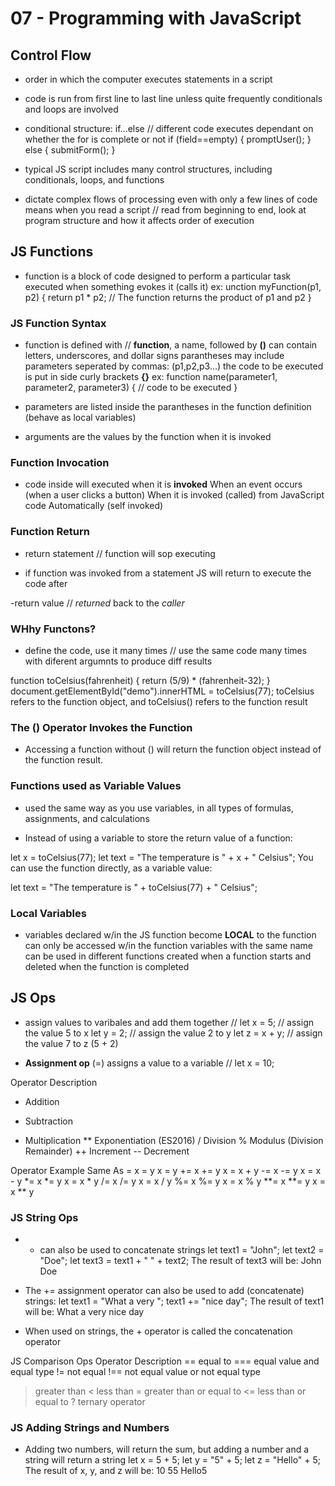 # 07 - Programming with JavaScript

## Control Flow

- order  in which the computer executes statements in a script

- code is run from first line to last line unless
    quite frequently conditionals and loops are involved

- conditional structure: if...else // different code executes dependant on whether the for is complete or not
    if (field==empty) {
    promptUser();
} else {
    submitForm();
}

- typical JS  script includes many control structures, including conditionals, loops, and functions

- dictate complex flows of processing even with only a few lines of code
    means when you read a script // read from beginning to end, look at program structure and how it affects order of execution

## JS Functions

- function is a block of code designed to perform a particular task
    executed when something evokes it (calls it)
    ex: unction myFunction(p1, p2) {
  return p1 * p2;   // The function returns the product of p1 and p2
}

### JS Function Syntax

- function is defined with // **function**, a name, followed by **()**
    can contain letters, underscores, and dollar signs
    parantheses may include parameters seperated by commas: (p1,p2,p3...)
    the code to be executed is put in side curly brackets **{}**
    ex: function name(parameter1, parameter2, parameter3) {
  // code to be executed
}

- parameters are listed inside the parantheses in the function definition (behave as local variables)

- arguments are the values by the function when it is invoked

### Function Invocation

- code inside will executed when it is **invoked** 
    When an event occurs (when a user clicks a button)
    When it is invoked (called) from JavaScript code
    Automatically (self invoked)

### Function Return

- return statement // function will sop executing

- if function was invoked from a statement JS will return to execute the code after

-return value // _returned_ back to the _caller_

### WHhy Functons?

- define the code, use it many times // use the same code many times with diferent argumnts to produce diff results

function toCelsius(fahrenheit) {
  return (5/9) * (fahrenheit-32);
}
document.getElementById("demo").innerHTML = toCelsius(77);
    toCelsius refers to the function object, and toCelsius() refers to the function result

### The () Operator Invokes the Function

- Accessing a function without () will return the function object instead of the function result.

### Functions used as Variable Values

- used the same way as you use variables, in all types of formulas, assignments, and calculations

- Instead of using a variable to store the return value of a function:

let x = toCelsius(77);
let text = "The temperature is " + x + " Celsius";
You can use the function directly, as a variable value:

let text = "The temperature is " + toCelsius(77) + " Celsius";

### Local Variables

- variables declared w/in the JS function become **LOCAL** to the function
    can only be accessed w/in the function
    variables with the same name can be used in different functions
    created when a function starts and deleted when the function is completed

## JS Ops

- assign values to varibales and add them together // 
    let x = 5;         // assign the value 5 to x
    let y = 2;         // assign the value 2 to y
    let z = x + y;     // assign the value 7 to z (5 + 2)

- **Assignment op** (=) assigns a value to a variable // let x = 10;

Operator	Description
+	Addition
-	Subtraction
*	Multiplication
**	Exponentiation (ES2016)
/	Division
%	Modulus (Division Remainder)
++	Increment
--	Decrement

Operator	Example	Same As
=	x = y	x = y
+=	x += y	x = x + y
-=	x -= y	x = x - y
*=	x *= y	x = x * y
/=	x /= y	x = x / y
%=	x %= y	x = x % y
**=	x **= y	x = x ** y

### JS String Ops

- + can also be used to concatenate strings
    let text1 = "John";
let text2 = "Doe";
let text3 = text1 + " " + text2;
The result of text3 will be: John Doe

- The += assignment operator can also be used to add (concatenate) strings:
    let text1 = "What a very ";
text1 += "nice day";
The result of text1 will be: What a very nice day

- When used on strings, the + operator is called the concatenation operator

JS Comparison Ops
Operator	Description
==	equal to
===	equal value and equal type
!=	not equal
!==	not equal value or not equal type
>	greater than
<	less than
>=	greater than or equal to
<=	less than or equal to
?	ternary operator

### JS Adding Strings and Numbers

- Adding two numbers, will return the sum, but adding a number and a string will return a string
    let x = 5 + 5;
let y = "5" + 5;
let z = "Hello" + 5;
The result of x, y, and z will be:
10
55
Hello5